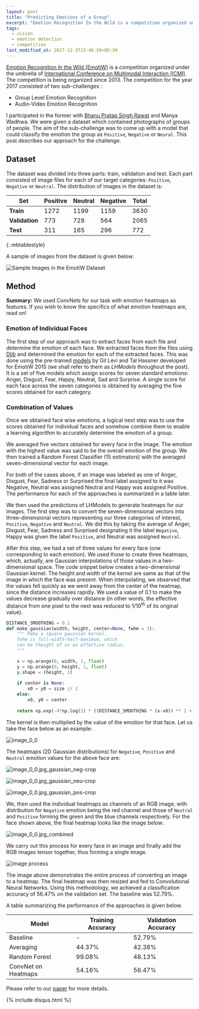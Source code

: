 ```yaml
---
layout: post
title: "Predicting Emotions of a Group"
excerpt: "Emotion Recognition In the Wild is a competition organized under the umbrella of ICMI. This post describes our approach for the 2017 challenge."
tags:
  - vision
  - emotion detection
  - competition
last_modified_at: 2017-12-3T13:48:50+05:30
---
```


[Emotion Recognition In the Wild (EmotiW)](https://sites.google.com/site/emotiwchallenge/) is a competition organized under the umbrella of [International Conference on Multimodal Interaction (ICMI)](https://icmi.acm.org/2017/). The competition is being organized since 2013. The  competition for the year 2017 consisted of two sub-challenges :

- Group Level Emotion Recognition
- Audio-Video Emotion Recognition

I participated in the former with [Bhanu Pratap Singh Rawat](https://bhanu-mnit.github.io/) and Manya Wadhwa. We were given a dataset which contained photographs of groups of people. The aim of the sub-challenge was to come up with a model that could classify the emotion the group as `Positive`, `Negative` or `Neural`. This post describes our approach for the challenge.

## Dataset

The dataset was divided into three parts: train, validation and test. Each part consisted of image files for each of our target categories: `Positive`, `Negative` or `Neutral`. The distribution of images in the dataset is:

| Set            | Positive | Neutral | Negative | Total |
| -------------- | -------- | ------- | -------- | ----- |
| **Train**      | 1272     | 1199    | 1159     | 3630  |
| **Validation** | 773      | 728     | 564      | 2065  |
| **Test**       | 311      | 165     | 296      | 772   |
{:.mbtablestyle}

A sample of images from the dataset is given below:

![Sample Images in the EmotiW Dataset](/assets/emotiw-17/group_snapshot.png) 

## Method

**Summary:** We used ConvNets for our task with emotion heatmaps as features. If you wish to know the specifics of what emotion heatmaps are, read on!

### Emotion of Individual Faces

The first step of our approach was to extract faces from each file and determine the emotion of each face. We extracted faces from the files using [Dlib](http://dlib.net/) and determined the emotion for each of the extracted faces. This was done using the pre-trained [models](https://www.openu.ac.il/home/hassner/projects/cnn_emotions/) by Gil Levi and Tal Hassner developed for EmotiW 2015 (we shall refer to them as *LHModels* throughout the post). It is a set of five models which assign scores for seven standard emotions: Anger, Disgust, Fear, Happy, Neutral, Sad and Surprise. A single score for each face across the seven categories is obtained by averaging the five scores obtained for each category.

### Combination of Values

Once we obtained face wise emotions, a logical next step was to use the scores obtained for individual faces and somehow combine them to enable a learning algorithm to accurately determine the emotion of a group.

We averaged five vectors obtained for every face in the image. The emotion with the highest value was said to be the overall emotion of the group. We then trained a Random Forest Classifier (15 estimators) with the averaged seven-dimensional vector for each image.

For both of the cases above, if an image was labeled as one of Anger, Disgust, Fear, Sadness or Surprised the final label assigned to it was Negative, Neutral was assigned Neutral and Happy was assigned Positive. The performance for each of the approaches is summarized in a table later. 

We then used the predictions of LHModels to generate heatmaps for our images. The first step was to convert the seven-dimensional vectors into three-dimensional vectors representing our three categories of interest, `Positive`, `Negative` and `Neutral`. We did this by taking the average of Anger, Disgust, Fear, Sadness and Surprised designating it the label `Negative`, Happy was given the label `Positive`, and Neutral was assigned `Neutral`.

After this step, we had a set of three values for every face (one corresponding to each emotion). We used those to create three heatmaps, which, actually, are Gaussian interpolations of those values in a two-dimensional space.  The code snippet below creates a two-dimensional Gaussian kernel. The height and width of the kernel are same as that of the image in which the face was present. When interpolating, we observed that the values fell quickly as we went away from the center of the heatmap, since the distance increases rapidly. We used a value of 0.1 to make the values decrease gradually over distance (in other words, the effective distance from one pixel to the next was reduced to 1/10<sup>th</sup> of its original value). 

```python
DISTANCE_SMOOTHING = 0.1
def make_gaussian(width, height, center=None, fwhm = 3):
    """ Make a square gaussian kernel.
    fwhm is full-width-half-maximum, which
    can be thought of as an effective radius.
    """

    x = np.arange(0, width, 1, float)
    y = np.arange(0, height, 1, float)
    y.shape = (height, 1)
    
    if center is None:
        x0 = y0 = size // 2
    else:
        x0, y0 = center
    
    return np.exp(-4*np.log(2) * ((DISTANCE_SMOOTHING * (x-x0)) ** 2 + (DISTANCE_SMOOTHING * (y-y0)) **2) / fwhm**2)
```

The kernel is then multiplied by the value of the emotion for that face. Let us take the face below as an example:

![image_0_0](/assets/emotiw-17/image_0_0.jpg)

The heatmaps (2D Gaussian distributions) for `Negative`, `Positive` and `Neutral` emotion values for the above face are:

![image_0_0.jpg_gaussian_neg-crop](/assets/emotiw-17/image_0_0.jpg_gaussian_neg-crop.png)

![image_0_0.jpg_gaussian_neu-crop](/assets/emotiw-17/image_0_0.jpg_gaussian_neu-crop.png)

![image_0_0.jpg_gaussian_pos-crop](/assets/emotiw-17/image_0_0.jpg_gaussian_pos-crop.png)

We, then used the individual heatmaps as channels of an RGB image, with distribution for `Negative` emotion being the red channel and those of `Neutral` and `Positive` forming the green and the blue channels respectively. For the face shown above, the final heatmap looks like the image below:

![image_0_0.jpg_combined](/assets/emotiw-17/image_0_0.jpg_combined.png)

We carry out this process for every face in an image and finally add the RGB images tensor together, thus forming a single image.

![image process](/assets/emotiw-17/image-process.jpg)

​The image above demonstrates the entire process of converting an image to a heatmap. The final heatmap was then resized and fed to Convolutional Neural Networks. Using this methodology, we achieved a classification accuracy of 56.47% on the validation set. The baseline was 52.79%.

A table summarizing the performance of the approaches is given below.

| Model               | Training Accuracy | Validation Accuracy |
| ------------------- | ----------------- | ------------------- |
| Baseline            | -                 | 52.79%              |
| Averaging           | 44.37%            | 42.38%              |
| Random Forest       | 99.08%            | 48.13%              |
| ConvNet on Heatmaps | 54.16%​           | 56.47%              |

Please refer to our [paper](https://arxiv.org/abs/1710.01216) for more details.

{% include disqus.html %}
